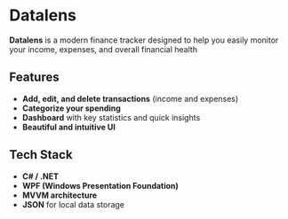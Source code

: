 # Datalens

**Datalens** is a modern finance tracker designed to help you easily monitor your income, expenses, and overall financial health  


## Features

- **Add, edit, and delete transactions** (income and expenses)
- **Categorize your spending**
- **Dashboard** with key statistics and quick insights
- **Beautiful and intuitive UI**


## Tech Stack

- **C# / .NET**
- **WPF (Windows Presentation Foundation)**
- **MVVM architecture**
- **JSON** for local data storage
